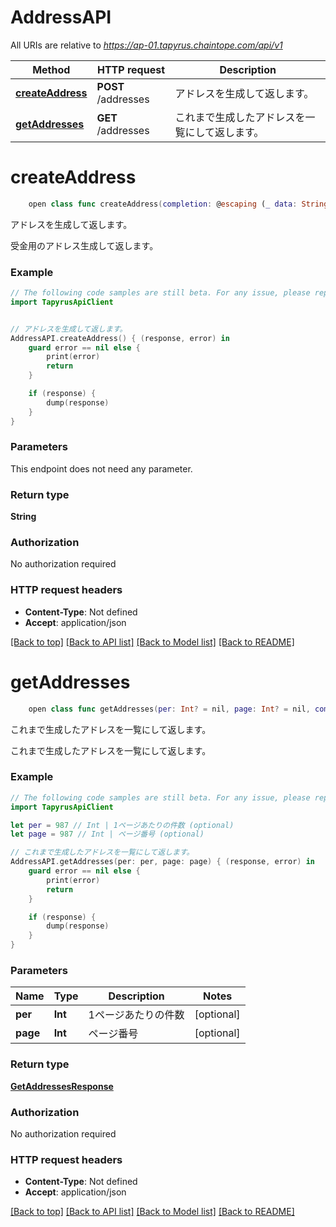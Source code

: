 # AddressAPI

All URIs are relative to *https://ap-01.tapyrus.chaintope.com/api/v1*

Method | HTTP request | Description
------------- | ------------- | -------------
[**createAddress**](AddressAPI.md#createaddress) | **POST** /addresses | アドレスを生成して返します。
[**getAddresses**](AddressAPI.md#getaddresses) | **GET** /addresses | これまで生成したアドレスを一覧にして返します。


# **createAddress**
```swift
    open class func createAddress(completion: @escaping (_ data: String?, _ error: Error?) -> Void)
```

アドレスを生成して返します。

受金用のアドレス生成して返します。

### Example 
```swift
// The following code samples are still beta. For any issue, please report via http://github.com/OpenAPITools/openapi-generator/issues/new
import TapyrusApiClient


// アドレスを生成して返します。
AddressAPI.createAddress() { (response, error) in
    guard error == nil else {
        print(error)
        return
    }

    if (response) {
        dump(response)
    }
}
```

### Parameters
This endpoint does not need any parameter.

### Return type

**String**

### Authorization

No authorization required

### HTTP request headers

 - **Content-Type**: Not defined
 - **Accept**: application/json

[[Back to top]](#) [[Back to API list]](../README.md#documentation-for-api-endpoints) [[Back to Model list]](../README.md#documentation-for-models) [[Back to README]](../README.md)

# **getAddresses**
```swift
    open class func getAddresses(per: Int? = nil, page: Int? = nil, completion: @escaping (_ data: GetAddressesResponse?, _ error: Error?) -> Void)
```

これまで生成したアドレスを一覧にして返します。

これまで生成したアドレスを一覧にして返します。

### Example 
```swift
// The following code samples are still beta. For any issue, please report via http://github.com/OpenAPITools/openapi-generator/issues/new
import TapyrusApiClient

let per = 987 // Int | 1ページあたりの件数 (optional)
let page = 987 // Int | ページ番号 (optional)

// これまで生成したアドレスを一覧にして返します。
AddressAPI.getAddresses(per: per, page: page) { (response, error) in
    guard error == nil else {
        print(error)
        return
    }

    if (response) {
        dump(response)
    }
}
```

### Parameters

Name | Type | Description  | Notes
------------- | ------------- | ------------- | -------------
 **per** | **Int** | 1ページあたりの件数 | [optional] 
 **page** | **Int** | ページ番号 | [optional] 

### Return type

[**GetAddressesResponse**](GetAddressesResponse.md)

### Authorization

No authorization required

### HTTP request headers

 - **Content-Type**: Not defined
 - **Accept**: application/json

[[Back to top]](#) [[Back to API list]](../README.md#documentation-for-api-endpoints) [[Back to Model list]](../README.md#documentation-for-models) [[Back to README]](../README.md)

